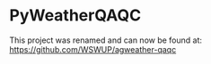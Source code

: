 # PyWeatherQAQC
This project was renamed and can now be found at:
https://github.com/WSWUP/agweather-qaqc
